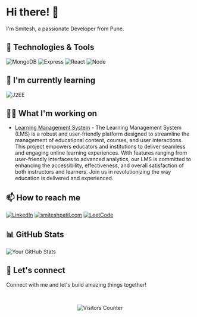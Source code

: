 # Hi there! 👋

I'm Smitesh, a passionate Developer from Pune.

## 🔧 Technologies & Tools

![MongoDB](https://img.shields.io/badge/-MongoDB-333333?style=flat&logo=tech1&logoColor=007396)
![Express](https://img.shields.io/badge/-Express-333333?style=flat&logo=tech3&logoColor=3498db)
![React](https://img.shields.io/badge/-React-333333?style=flat&logo=tech1&logoColor=007396)
![Node](https://img.shields.io/badge/-NodeJS-333333?style=flat&logo=tech2&logoColor=9B59B6)

## 🌱 I'm currently learning

![J2EE](https://img.shields.io/badge/-J2EE-333333?style=flat&logo=learning1&logoColor=4CAF50)

## 👨‍💻 What I'm working on

- [Learning Management System](https://github.com/smiteshpatil/E-Learning-Platform) - The Learning Management System (LMS) is a robust and user-friendly platform designed to streamline the management of educational content, courses, and user interactions. This project empowers educators and institutions to deliver seamless and engaging online learning experiences. With features ranging from user-friendly interfaces to advanced analytics, our LMS is committed to enhancing the accessibility, effectiveness, and overall satisfaction of both instructors and learners. Join us in revolutionizing the way education is delivered and experienced.

## 📫 How to reach me

[![LinkedIn](https://img.shields.io/badge/-LinkedIn-0A66C2?style=flat&logo=linkedin&logoColor=white)](https://www.linkedin.com/in/smitesh-patil-778246196/)
[![smiteshpatil.com](https://img.shields.io/badge/-Portfolio-000?style=flat&logo=appveyor)](https://smiteshpatil.com)
[![LeetCode](https://img.shields.io/badge/-Portfolio-000?style=flat&logo=appveyor)](https://leetcode.com/smiteshp2001/)

## 📊 GitHub Stats

![Your GitHub Stats](https://github-readme-stats.vercel.app/api?username=smiteshpatil&show_icons=true&hide_title=true&hide=prs,issues)

## 🤝 Let's connect

Connect with me and let's build amazing things together!

</br>

<p align="center">
    <img src="https://visitor-badge.glitch.me/badge?page_id=smiteshpatil.smiteshpatil" alt="Visitors Counter">

</p>

